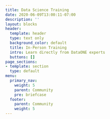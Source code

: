 ```yaml
---
title: Data Science Training
date: 2020-06-09T13:00:11-07:00
description: ''
layout: blocks
header:
  template: header
  type: text only
  background_color: default
  title: In-Person Training
  intro: Learn directly from DataONE experts
  buttons: []
page_sections:
- template: section
  type: default
menu:
  primary_nav:
    weight: 5
    parent: Community
    pre: briefcase
  footer:
    parent: Community
    weight: 5
---
```

